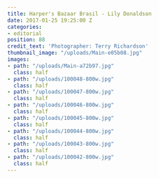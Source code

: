 ```yaml
---
title: Harper's Bazaar Brasil - Lily Donaldson
date: 2017-01-25 19:25:00 Z
categories:
- editorial
position: 88
credit_text: 'Photographer: Terry Richardson'
thumbnail_image: "/uploads/Main-e05b08.jpg"
images:
- path: "/uploads/Main-a72b97.jpg"
  class: half
- path: "/uploads/100048-800w.jpg"
  class: half
- path: "/uploads/100047-800w.jpg"
  class: half
- path: "/uploads/100046-800w.jpg"
  class: half
- path: "/uploads/100045-800w.jpg"
  class: half
- path: "/uploads/100044-800w.jpg"
  class: half
- path: "/uploads/100043-800w.jpg"
  class: half
- path: "/uploads/100042-800w.jpg"
  class: half
---
```



